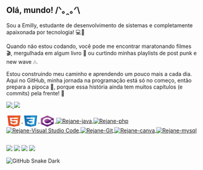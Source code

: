 ## Olá, mundo! /ᐠ｡ꞈ｡ᐟ\

Sou a Emilly, estudante de desenvolvimento de sistemas e completamente apaixonada por tecnologia! 💻💙

Quando não estou codando, você pode me encontrar maratonando filmes 🎬, mergulhada em algum livro  📖 ou curtindo minhas playlists de post punk e new wave 🎶.

Estou construindo meu caminho e aprendendo um pouco mais a cada dia. Aqui no GitHub, minha jornada na programação está só no começo, então prepara a pipoca 🍿, porque essa história ainda tem muitos capítulos (e commits) pela frente! 🚀

<div>
    <a href="https://github.com/Emillyfreitasf">
    <img heigth="130cm" src="https://github-readme-stats.vercel.app/api?username=Emillyfreitasf&theme=dracula&show_icons=true">
    <img height="130em" src="https://github-readme-stats.vercel.app/api/top-langs/?username=Emillyfreitasf&layout=compact&theme=dracula"/>
</div>

<div style="display: inline_block"><br>
  <img align="center" alt="Rafa-HTML" height="30" width="40" src="https://raw.githubusercontent.com/devicons/devicon/master/icons/html5/html5-original.svg">
  <img align="center" alt="Rafa-CSS" height="30" width="40" src="https://raw.githubusercontent.com/devicons/devicon/master/icons/css3/css3-original.svg">
     <img align="center" alt="Rejane-Csharp" height="30" width="40" src="https://raw.githubusercontent.com/devicons/devicon/master/icons/csharp/csharp-original.svg">
  <img align="center" alt="Rejane-java" height="50" width="40"src="https://cdn.jsdelivr.net/gh/devicons/devicon@latest/icons/java/java-original-wordmark.svg">
  <img align="center" alt="Rejane-php" height="40" width="40"src="https://cdn.jsdelivr.net/gh/devicons/devicon@latest/icons/php/php-original.svg">
  <img align="center" alt="Rejane-Visual Studio Code" height="30" width="40" src="https://cdn.jsdelivr.net/gh/devicons/devicon/icons/vscode/vscode-original.svg">
  <img align="center" alt="Rejane-Git" height="30" width="40" src="https://cdn.jsdelivr.net/gh/devicons/devicon/icons/git/git-original.svg">
  <img align="center" alt="Rejane-canva" height="30" width="40"src="https://cdn.jsdelivr.net/gh/devicons/devicon@latest/icons/canva/canva-original.svg">
   <img align="center" alt="Rejane-mysql" height="50" width="60"src="https://cdn.jsdelivr.net/gh/devicons/devicon@latest/icons/mysql/mysql-original-wordmark.svg">
     </div>
  
  ##
 
<div> 
  <a href="https://www.instagram.com/hed0nism__?igsh=MWV1cHpoN2Eybzc1dA==" target="_blank"><img src="https://img.shields.io/badge/-Instagram-%23E4405F?style=for-the-badge&logo=instagram&logoColor=white" target="_blank"></a>
 	<a href="https://www.twitch.tv/hed0nism__" target="_blank"><img src="https://img.shields.io/badge/Twitch-9146FF?style=for-the-badge&logo=twitch&logoColor=white" target="_blank"></a>
 <a href="https://discord.com/channels/1347335830133407834/1347335830133407837" target="_blank"><img src="https://img.shields.io/badge/Discord-7289DA?style=for-the-badge&logo=discord&logoColor=white" target="_blank"></a> 
  <a href="https://www.linkedin.com/in/emilly-nayara-817107175/" target="_blank"><img src="https://img.shields.io/badge/-LinkedIn-%230077B5?style=for-the-badge&logo=linkedin&logoColor=white" target="_blank"></a> 
  
</div>

![GitHub Snake Dark](https://Emillyfreitasf.github.io/Emillyfreitasf/github-contribution-grid-snake-dark.svg?palette=github-dark)








